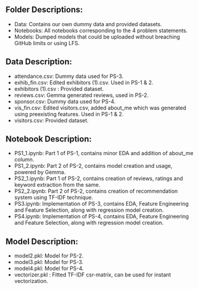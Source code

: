 ## Folder Descriptions:
- Data: Contains our own dummy data and provided datasets.
- Notebooks: All notebooks corresponding to the 4 problem statements.
- Models: Dumped models that could be uploaded without breaching GitHub limits or using LFS.

## Data Description:
- attendance.csv: Dummy data used for PS-3.
- exhib_fin.csv: Edited exhibitors (1).csv. Used in PS-1 & 2.
- exhibitors (1).csv : Provided dataset.
- reviews.csv: Gemma generated reviews, used in PS-2.
- sponsor.csv: Dummy data used for PS-4.
- vis_fin.csv: Edited visitors.csv, added about_me which was generated using preexisting features. Used in PS-1 & 2.
- visitors.csv: Provided dataset.

## Notebook Description:
- PS1_1.ipynb: Part 1 of PS-1, contains minor EDA and addition of about_me column.
- PS1_2.ipynb: Part 2 of PS-2, contains model creation and usage, powered by Gemma.
- PS2_1.ipynb: Part 1 of PS-2, contains creation of reviews, ratings and keyword extraction from the same.
- PS2_2.ipynb: Part 2 of PS-2, contains creation of recommendation system using TF-IDF technique.
- PS3.ipynb: Implementation of PS-3, contains EDA, Feature Engineering and Feature Selection, along with regression model creation.
- PS4.ipynb: Implementation of PS-4, contains EDA, Feature Engineering and Feature Selection, along with regression model creation.

## Model Description:
- model2.pkl: Model for PS-2.
- model3.pkl: Model for PS-3.
- model4.pkl: Model for PS-4.
- vectorizer.pkl : Fitted TF-IDF csr-matrix, can be used for instant vectorization.

